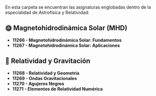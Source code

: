 En esta carpeta se encuentran las asignaturas englobadas dentro de la especialidad de Astrofísica y Relatividad:

## 🌞 Magnetohidrodinámica Solar (MHD)
- **11266 - Magnetohidrodinámica Solar: Fundamentos** 
- **11267 - Magnetohidrodinámica Solar: Aplicaciones**

## 🌌 Relatividad y Gravitación
- **11268 - Relatividad y Geometría**
- **11269 - Ondas Gravitacionales**
- **11270 - Agujeros Negros**
- **11271 - Elementos de Relatividad Numérica**
